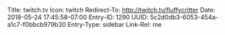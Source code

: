 Title: twitch.tv
Icon: twitch
Redirect-To: http://twitch.tv/fluffycritter
Date: 2018-05-24 17:45:58-07:00
Entry-ID: 1290
UUID: 5c2d0db3-6053-454a-a1c7-f0bbcb979b30
Entry-Type: sidebar
Link-Rel: me
